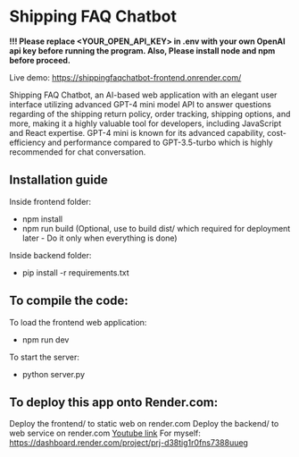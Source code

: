# Shipping FAQ Chatbot 

**!!! Please replace <YOUR_OPEN_API_KEY> in .env with your own OpenAI api key before running the program. Also, Please install node and npm before proceed.**

Live demo: https://shippingfaqchatbot-frontend.onrender.com/

Shipping FAQ Chatbot, an AI-based web application with an elegant user interface utilizing advanced GPT-4 mini model API to answer questions regarding of the shipping return policy, order tracking, shipping options, and more, making it a highly valuable tool for developers, including JavaScript and React expertise. GPT-4 mini is known for its advanced capability, cost-efficiency and performance compared to GPT-3.5-turbo which is highly recommended for chat conversation.

## Installation guide
Inside frontend folder:
- npm install
- npm run build (Optional, use to build dist/ which required for deployment later - Do it only when everything is done)

Inside backend folder:
- pip install -r requirements.txt

## To compile the code:
To load the frontend web application:
- npm run dev

To start the server:
- python server.py

## To deploy this app onto Render.com:
Deploy the frontend/ to static web on render.com
Deploy the backend/ to web service on render.com
[Youtube link](https://www.youtube.com/watch?v=hTF7VDM-n2I)
For myself: https://dashboard.render.com/project/prj-d38tig1r0fns7388uueg



